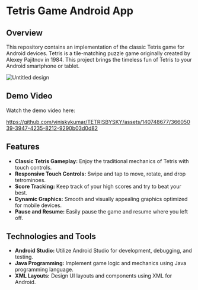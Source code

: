 # Tetris Game Android App

## Overview
This repository contains an implementation of the classic Tetris game for Android devices. Tetris is a tile-matching puzzle game originally created by Alexey Pajitnov in 1984. This project brings the timeless fun of Tetris to your Android smartphone or tablet.

![Untitled design](https://github.com/viniskykumar/TETRISBYSKY/assets/140748677/66536c9e-26f1-418f-9cb5-45f843d2c3c0)

## Demo Video
Watch the demo video here:


https://github.com/viniskykumar/TETRISBYSKY/assets/140748677/36605039-3947-4235-8212-9290b03d0d82



## Features
- **Classic Tetris Gameplay:** Enjoy the traditional mechanics of Tetris with touch controls.
- **Responsive Touch Controls:** Swipe and tap to move, rotate, and drop tetrominoes.
- **Score Tracking:** Keep track of your high scores and try to beat your best.
- **Dynamic Graphics:** Smooth and visually appealing graphics optimized for mobile devices.
- **Pause and Resume:** Easily pause the game and resume where you left off.

## Technologies and Tools

- **Android Studio:** Utilize Android Studio for development, debugging, and testing.
- **Java Programming:** Implement game logic and mechanics using Java programming language.
- **XML Layouts:** Design UI layouts and components using XML for Android.

